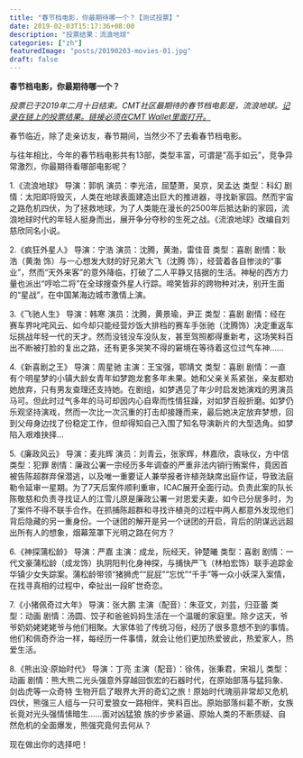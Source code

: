 ```yaml
---
title: "春节档电影，你最期待哪一个？【测试投票】"
date: 2019-02-03T15:17:36+08:00
description: "投票结果：流浪地球"
categories: ["zh"]
featuredImage: "posts/20190203-movies-01.jpg"
draft: false
---
```


**春节档电影，你最期待哪一个？**

_投票已于2019年二月十日结束。CMT社区最期待的春节档电影是，流浪地球。[记录在链上的投票结果。链接必须在CMT Wallet里面打开。](http://cmtvote.codeislaw.co/vote.html?contract=0xd07d94bbebbbb27a9a4abf24876eb74cde0cf08d)_

春节临近，除了走亲访友，春节期间，当然少不了去看春节档电影。

与往年相比，今年的春节档电影共有13部，类型丰富，可谓是”高手如云”，竞争异常激烈，你最期待看哪部电影呢？

1.《流浪地球》
导演：郭帆
演员：李光洁，屈楚萧，吴京，吴孟达
类型：科幻
剧情：太阳即将毁灭，人类在地球表面建造出巨大的推进器，寻找新家园。然而宇宙之路危机四伏，为了拯救地球，为了人类能在漫长的2500年后抵达新的家园，流浪地球时代的年轻人挺身而出，展开争分夺秒的生死之战。《流浪地球》改编自刘慈欣同名小说。

2.《疯狂外星人》
导演：宁浩
演员：沈腾，黄渤，雷佳音
类型：喜剧
剧情：耿浩（黄渤 饰）与一心想发大财的好兄弟大飞（沈腾 饰），经营着各自惨淡的“事业”，然而“天外来客”的意外降临，打破了二人平静又拮据的生活。神秘的西方力量也派出“哼哈二将”在全球搜查外星人行踪。啼笑皆非的跨物种对决，别开生面的“星战”，在中国某海边城市激情上演。

3.《飞驰人生》
导演：韩寒
演员：沈腾，黄景瑜，尹正
类型：喜剧
剧情：经在赛车界叱咤风云、如今却只能经营炒饭大排档的赛车手张驰（沈腾饰）决定重返车坛挑战年轻一代的天才。然而没钱没车没队友，甚至驾照都得重新考，这场笑料百出不断被打脸的复出之路，还有更多哭笑不得的窘境在等待着这位过气车神……

4.《新喜剧之王》
导演：周星驰
主演：王宝强，鄂靖文
类型：喜剧
剧情：一直有个明星梦的小镇大龄女青年如梦跑龙套多年未果。她和父亲关系紧张，亲友都劝她放弃，只有男友查理还支持她。在剧组，如梦遇见了年少时启发她演戏的男演员马可。但此时过气多年的马可却因内心自卑而性情狂躁，对如梦百般折磨。如梦仍乐观坚持演戏，然而一次比一次沉重的打击却接踵而来，最后她决定放弃梦想，回到父母身边找了份稳定工作，但却得知自己入围了知名导演新片的大型选角。如梦陷入艰难抉择...

5.《廉政风云》
导演：麦兆辉
演员：刘青云，张家辉，林嘉欣，袁咏仪，方中信
类型：犯罪
剧情：廉政公署一宗经历多年调查的严重非法内销行贿案件，竟因首被告陈超群弃保潜逃，以及唯一重要证人兼举报者许植尧缺席出庭作证，导致法庭勒令延审一星期。为了7天后案件顺利重审，ICAC展开全面行动。负责此案的队长陈敬慈和负责寻找证人的江雪儿原是廉政公署一对恩爱夫妻，如今已分居多时，为了案件不得不联手合作。在抓捕陈超群和寻找许植尧的过程中两人都意外发现他们背后隐藏的另一重身份。一个谜团的解开是另一个谜团的开启，背后的阴谋远远超出所有人的想象，烟幕笼罩下光明之路在何方？

6.《神探蒲松龄》
导演：严嘉
主演：成龙，阮经天，钟楚曦
类型：喜剧
剧情：一代文豪蒲松龄（成龙饰）执阴阳判化身神探，与捕快严飞（林柏宏饰）联手追踪金华镇少女失踪案。蒲松龄带领“猪狮虎”“屁屁”“忘忧”“千手”等一众小妖深入案情，在找寻真相的过程中，牵扯出一段旷世奇恋。

7.《小猪佩奇过大年》
导演：张大鹏
主演（配音）：朱亚文，刘芸，归亚蕾
类型：动画
剧情：汤圆、饺子和爸爸妈妈生活在一个温暖的家庭里。除夕这天，爷爷奶奶姥姥姥爷与他们相聚。大家体验了传统习俗，经历了很多意想不到的事情。他们和佩奇乔治一样，每经历一件事情，就会让他们更加热爱彼此，热爱家人，热爱生活。

8.《熊出没·原始时代》
导演：丁亮
主演（配音）：徐伟，张秉君，宋祖儿
类型：动画
剧情：熊大熊二光头强意外穿越回恢宏的石器时代，在原始部落与猛犸象、剑齿虎等一众奇特 生物开启了眼界大开的奇幻之旅！原始时代瑰丽非常却又危机四伏，熊强三人组与一只可爱狼女一路相伴，笑料百出。原始部落纠葛不断，女族长竟对光头强情愫暗生……面对凶猛狼 族的步步紧逼、原始人类的不断质疑、自然危机的全面爆发，熊强究竟何去何从？

现在做出你的选择吧！

